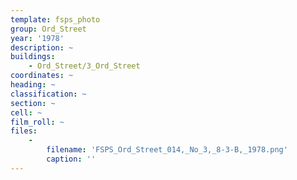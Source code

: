 ```yaml
---
template: fsps_photo
group: Ord_Street
year: '1978'
description: ~
buildings:
    - Ord_Street/3_Ord_Street
coordinates: ~
heading: ~
classification: ~
section: ~
cell: ~
film_roll: ~
files:
    -
        filename: 'FSPS_Ord_Street_014,_No_3,_8-3-B,_1978.png'
        caption: ''
---
```

